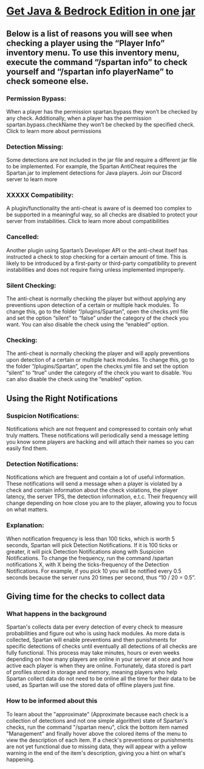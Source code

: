 # <a href="https://vagdedes.com/patreon">Get Java & Bedrock Edition in one jar</a>
## Below is a list of reasons you will see when checking a player using the “Player Info” inventory menu. To use this inventory menu, execute the command “/spartan info” to check yourself and “/spartan info playerName” to check someone else.

### Permission Bypass:
When a player has the permission spartan.bypass they won’t be checked by any check. Additionally, when a player has the permission spartan.bypass.checkName they won’t be checked by the specified check. Click to learn more about permissions

### Detection Missing:
Some detections are not included in the jar file and require a different jar file to be implemented. For example, the Spartan AntiCheat requires the Spartan.jar to implement detections for Java players. Join our Discord server to learn more

### XXXXX Compatibility:
A plugin/functionality the anti-cheat is aware of is deemed too complex to be supported in a meaningful way, so all checks are disabled to protect your server from instabilities. Click to learn more about compatibilities

### Cancelled:
Another plugin using Spartan’s Developer API or the anti-cheat itself has instructed a check to stop checking for a certain amount of time. This is likely to be introduced by a first-party or third-party compatibility to prevent instabilities and does not require fixing unless implemented improperly.

### Silent Checking:
The anti-cheat is normally checking the player but without applying any preventions upon detection of a certain or multiple hack modules. To change this, go to the folder “/plugins/Spartan”, open the checks.yml file and set the option “silent” to “false” under the category of the check you want. You can also disable the check using the “enabled” option.

### Checking:
The anti-cheat is normally checking the player and will apply preventions upon detection of a certain or multiple hack modules. To change this, go to the folder “/plugins/Spartan”, open the checks.yml file and set the option “silent” to “true” under the category of the check you want to disable. You can also disable the check using the “enabled” option.


## Using the Right Notifications

### Suspicion Notifications:
Notifications which are not frequent and compressed to contain only what truly matters. These notifications will periodically send a message letting you know some players are hacking and will attach their names so you can easily find them.

### Detection Notifications:
Notifications which are frequent and contain a lot of useful information. These notifications will send a message when a player is violated by a check and contain information about the check violations, the player latency, the server TPS, the detection information, e.t.c. Their frequency will change depending on how close you are to the player, allowing you to focus on what matters.

### Explanation:
When notification frequency is less than 100 ticks, which is worth 5 seconds, Spartan will pick Detection Notifications. If it is 100 ticks or greater, it will pick Detection Notifications along with Suspicion Notifications. To change the frequency, run the command /spartan notifications X, with X being the ticks-frequency of the Detection Notifications. For example, if you pick 10 you will be notified every 0.5 seconds because the server runs 20 times per second, thus “10 / 20 = 0.5”.

## Giving time for the checks to collect data

### What happens in the background
Spartan's collects data per every detection of every check to measure probabilities and figure out who is using hack modules. As more data is collected, Spartan will enable preventions and then punishments for specific detections of checks until eventually all detections of all checks are fully functional. This process may take minutes, hours or even weeks depending on how many players are online in your server at once and how active each player is when they are online. Fortunately, data stored is part of profiles stored in storage and memory, meaning players who help Spartan collect data do not need to be online all the time for their data to be used, as Spartan will use the stored data of offline players just fine.

### How to be informed about this
To learn about the "approximate" (Approximate because each check is a collection of detections and not one simple algorithm) state of Spartan's checks, run the command "/spartan menu", click the bottom item named "Management" and finally hover above the colored items of the menu to view the description of each item. If a check's preventions or punishments are not yet functional due to missing data, they will appear with a yellow warning in the end of the item's description, giving you a hint on what's happening.
